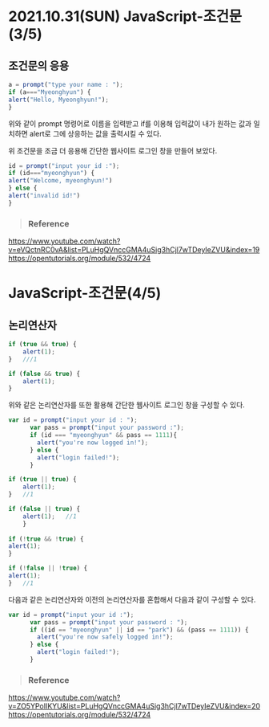 # 2021.10.31(SUN) JavaScript-조건문(3/5)
## 조건문의 응용

```javascript
a = prompt("type your name : "); 
if (a==="Myeonghyun") {
alert("Hello, Myeonghyun!");
}
```
위와 같이 prompt 명령어로 이름을 입력받고 if를 이용해 입력값이 내가 원하는 값과 일치하면 
alert로 그에 상응하는 값을 출력시킬 수 있다.

위 조건문을 조금 더 응용해 간단한 웹사이트 로그인 창을 만들어 보았다.

```javascript
id = prompt("input your id :");
if (id==="myeonghyun") {
alert("Welcome, myeonghyun!")
} else {
alert("invalid id!")
}
```

>### Reference

<https://www.youtube.com/watch?v=eVQctnRC0vA&list=PLuHgQVnccGMA4uSig3hCjl7wTDeyIeZVU&index=19>
<https://opentutorials.org/module/532/4724>


# JavaScript-조건문(4/5)
## 논리연산자

```javascript
if (true && true) {
    alert(1);
}   ///1

if (false && true) {
    alert(1);
}   
```
위와 같은 논리연산자를 또한 활용해 간단한 웹사이트 로그인 창을 구성할 수 있다.

```javascript
var id = prompt("input your id : ");
      var pass = prompt("input your password :");
      if (id === "myeonghyun" && pass == 1111){
        alert("you're now logged in!");
      } else {
        alert("login failed!");
      }
```

```javascript
if (true || true) {
    alert(1);
}   //1

if (false || true) {
    alert(1);   //1
    }
    
if (!true && !true) {
alert(1);
}

if (!false || !true) {
alert(1);
}   //1
```

다음과 같은 논리연산자와 이전의 논리연산자를 혼합해서 다음과 같이 구성할 수 있다.

```javascript
var id = prompt("input your id :");
      var pass = prompt("input your password : ");
      if ((id == "myeonghyun" || id == "park") && (pass == 1111)) {
        alert("you're now safely logged in!");
      } else {
        alert("login failed!");
      }
```



>### Reference

<https://www.youtube.com/watch?v=ZO5YPoIIKYU&list=PLuHgQVnccGMA4uSig3hCjl7wTDeyIeZVU&index=20>
<https://opentutorials.org/module/532/4724>
